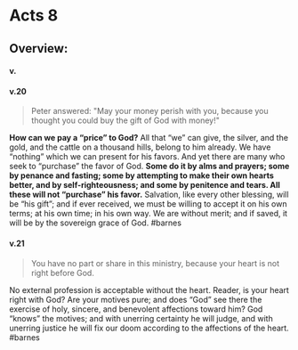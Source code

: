 # Acts 8

## Overview:



#### v.
>

#### v.20
>Peter answered: "May your money perish with you, because you thought you could buy the gift of God with money!"

**How can we pay a “price” to God?** All that “we” can give, the silver, and the gold, and the cattle on a thousand hills, belong to him already. We have “nothing” which we can present for his favors. And yet there are many who seek to “purchase” the favor of God. **Some do it by alms and prayers; some by penance and fasting; some by attempting to make their own hearts better, and by self-righteousness; and some by penitence and tears. All these will not “purchase” his favor.** Salvation, like every other blessing, will be “his gift”; and if ever received, we must be willing to accept it on his own terms; at his own time; in his own way. We are without merit; and if saved, it will be by the sovereign grace of God.
#barnes 

#### v.21
>You have no part or share in this ministry, because your heart is not right before God.

No external profession is acceptable without the heart. Reader, is your heart right with God? Are your motives pure; and does “God” see there the exercise of holy, sincere, and benevolent affections toward him? God “knows” the motives; and with unerring certainty he will judge, and with unerring justice he will fix our doom according to the affections of the heart.
#barnes 



